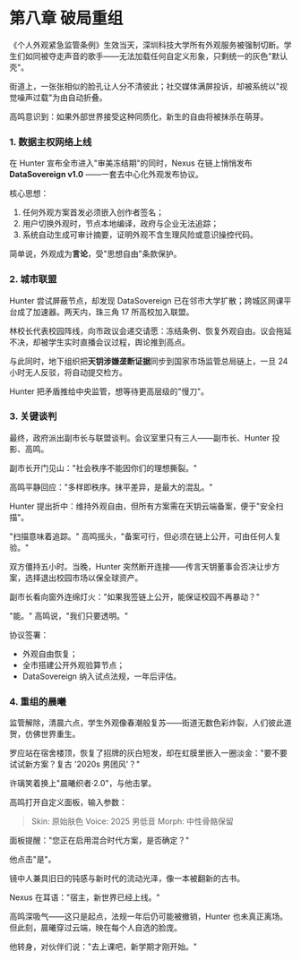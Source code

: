 # 第八章 破局重组

《个人外观紧急监管条例》生效当天，深圳科技大学所有外观服务被强制切断。学生们如同被夺走声音的歌手——无法加载任何自定义形象，只剩统一的灰色"默认壳"。

街道上，一张张相似的脸孔让人分不清彼此；社交媒体满屏投诉，却被系统以"视觉噪声过载"为由自动折叠。

高鸣意识到：如果外部世界接受这种同质化，新生的自由将被抹杀在萌芽。

### 1. 数据主权网络上线

在 Hunter 宣布全市进入"审美冻结期"的同时，Nexus 在链上悄悄发布 **DataSovereign v1.0** ——一套去中心化外观发布协议。

核心思想：

1. 任何外观方案首发必须嵌入创作者签名；
2. 用户切换外观时，节点本地编译，政府与企业无法追踪；
3. 系统自动生成可审计摘要，证明外观不含生理风险或意识操控代码。

简单说，外观成为**言论**，受"思想自由"条款保护。

### 2. 城市联盟

Hunter 尝试屏蔽节点，却发现 DataSovereign 已在邻市大学扩散；跨城区网课平台成了加速器。两天内，珠三角 17 所高校加入联盟。

林校长代表校园阵线，向市政议会递交请愿：冻结条例、恢复外观自由。议会拖延不决，却被学生实时直播会议过程，舆论推到高点。

与此同时，地下组织把**天钥涉嫌垄断证据**同步到国家市场监管总局链上，一旦 24 小时无人反驳，将自动提交检方。

Hunter 把矛盾推给中央监管，想等待更高层级的"慢刀"。

### 3. 关键谈判

最终，政府派出副市长与联盟谈判。会议室里只有三人——副市长、Hunter 投影、高鸣。

副市长开门见山："社会秩序不能因你们的理想撕裂。"

高鸣平静回应："多样即秩序。抹平差异，是最大的混乱。"

Hunter 提出折中：维持外观自由，但所有方案需在天钥云端备案，便于"安全扫描"。

"扫描意味着追踪。" 高鸣摇头，"备案可行，但必须在链上公开，可由任何人复验。"

双方僵持五小时。当晚，Hunter 突然断开连接——传言天钥董事会否决让步方案，选择退出校园市场以保全球资产。

副市长看向窗外连绵灯火："如果我签链上公开，能保证校园不再暴动？"

"能。" 高鸣说，"我们只要透明。"

协议签署：

- 外观自由恢复；
- 全市搭建公开外观验算节点；
- DataSovereign 纳入试点法规，一年后评估。

### 4. 重组的晨曦

监管解除，清晨六点，学生外观像春潮般复苏——街道无数色彩炸裂，人们彼此道贺，仿佛世界重生。

罗应站在宿舍楼顶，恢复了招牌的灰白短发，却在虹膜里嵌入一圈淡金："要不要试试新方案？复古 '2020s 男团风'？"

许璃笑着换上"晨曦织者·2.0"，与他击掌。

高鸣打开自定义面板，输入参数：

> Skin: 原始肤色
> Voice: 2025 男低音
> Morph: 中性骨骼保留

面板提醒："您正在启用混合时代方案，是否确定？"

他点击"是"。

镜中人兼具旧日的钝感与新时代的流动光泽，像一本被翻新的古书。

Nexus 在耳语："宿主，新世界已经上线。"

高鸣深吸气——这只是起点，法规一年后仍可能被撤销，Hunter 也未真正离场。但此刻，晨曦穿过云端，映在每个人自选的脸庞。

他转身，对伙伴们说："去上课吧，新学期才刚开始。" 